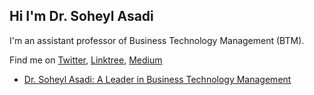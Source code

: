 ## Hi I'm Dr. Soheyl Asadi

 I'm an assistant professor of Business Technology Management (BTM).

 Find me on [Twitter](https://x.com/drsoheylasadi), [Linktree](https://linktr.ee/soheylasadi), [Medium](https://medium.com/@soheylasadi)

 - [Dr. Soheyl Asadi: A Leader in Business Technology Management](https://medium.com/@soheylasadi/dr-soheyl-asadi-a-leader-in-business-technology-management-11db3a862dfb)


<!--
**soheylasadi/soheylasadi** is a ✨ _special_ ✨ repository because its `README.md` (this file) appears on your GitHub profile.

Here are some ideas to get you started:

- 🔭 I’m currently working on ...
- 🌱 I’m currently learning ...
- 👯 I’m looking to collaborate on ...
- 🤔 I’m looking for help with ...
- 💬 Ask me about ...
- 📫 How to reach me: ...
- 😄 Pronouns: ...
- ⚡ Fun fact: ...
-->

